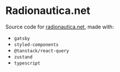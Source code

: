 # Radionautica.net

Source code for [radionautica.net](https://radionautica.net), made with:

- `gatsby`
- `styled-components`
- `@tanstack/react-query`
- `zustand`
- `typescript`
